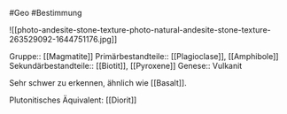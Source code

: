 #Geo #Bestimmung 

![[photo-andesite-stone-texture-photo-natural-andesite-stone-texture-263529092-1644751176.jpg]]

Gruppe:: [[Magmatite]]
Primärbestandteile:: [[Plagioclase]], [[Amphibole]]
Sekundärbestandteile:: [[Biotit]], [[Pyroxene]]
Genese:: Vulkanit

Sehr schwer zu erkennen, ähnlich wie [[Basalt]].

Plutonitisches Äquivalent: [[Diorit]]
